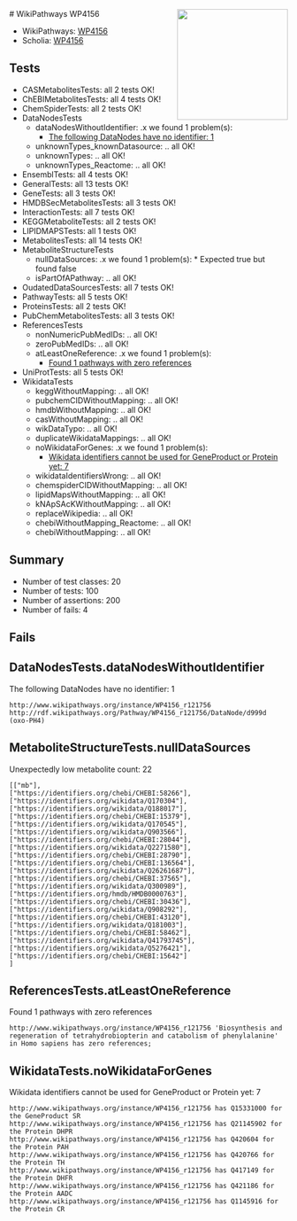 <img style="float: right; width: 200px" src="https://upload.wikimedia.org/wikipedia/commons/thumb/8/83/Wplogo_with_text_500.png/640px-Wplogo_with_text_500.png" />
# WikiPathways WP4156

* WikiPathways: [WP4156](https://identifiers.org/wikipathways:WP4156)
* Scholia: [WP4156](https://scholia.toolforge.org/wikipathways/WP4156)
## Tests
* CASMetabolitesTests: all 2 tests OK!
* ChEBIMetabolitesTests: all 4 tests OK!
* ChemSpiderTests: all 2 tests OK!
* DataNodesTests
    * dataNodesWithoutIdentifier: .x we found 1 problem(s):
        * [The following DataNodes have no identifier: 1](#d2d32fa0)
    * unknownTypes_knownDatasource: .. all OK!
    * unknownTypes: .. all OK!
    * unknownTypes_Reactome: .. all OK!
* EnsemblTests: all 4 tests OK!
* GeneralTests: all 13 tests OK!
* GeneTests: all 3 tests OK!
* HMDBSecMetabolitesTests: all 3 tests OK!
* InteractionTests: all 7 tests OK!
* KEGGMetaboliteTests: all 2 tests OK!
* LIPIDMAPSTests: all 1 tests OK!
* MetabolitesTests: all 14 tests OK!
* MetaboliteStructureTests
    * nullDataSources: .x we found 1 problem(s):
            * Expected true but found false
    * isPartOfAPathway: .. all OK!
* OudatedDataSourcesTests: all 7 tests OK!
* PathwayTests: all 5 tests OK!
* ProteinsTests: all 2 tests OK!
* PubChemMetabolitesTests: all 3 tests OK!
* ReferencesTests
    * nonNumericPubMedIDs: .. all OK!
    * zeroPubMedIDs: .. all OK!
    * atLeastOneReference: .x we found 1 problem(s):
        * [Found 1 pathways with zero references](#35eb778e)
* UniProtTests: all 5 tests OK!
* WikidataTests
    * keggWithoutMapping: .. all OK!
    * pubchemCIDWithoutMapping: .. all OK!
    * hmdbWithoutMapping: .. all OK!
    * casWithoutMapping: .. all OK!
    * wikDataTypo: .. all OK!
    * duplicateWikidataMappings: .. all OK!
    * noWikidataForGenes: .x we found 1 problem(s):
        * [Wikidata identifiers cannot be used for GeneProduct or Protein yet: 7](#30bb9a08)
    * wikidataIdentifiersWrong: .. all OK!
    * chemspiderCIDWithoutMapping: .. all OK!
    * lipidMapsWithoutMapping: .. all OK!
    * kNApSAcKWithoutMapping: .. all OK!
    * replaceWikipedia: .. all OK!
    * chebiWithoutMapping_Reactome: .. all OK!
    * chebiWithoutMapping: .. all OK!


## Summary

* Number of test classes: 20
* Number of tests: 100
* Number of assertions: 200
* Number of fails: 4

## Fails

<a name="d2d32fa0" />

## DataNodesTests.dataNodesWithoutIdentifier

The following DataNodes have no identifier: 1
```
http://www.wikipathways.org/instance/WP4156_r121756 http://rdf.wikipathways.org/Pathway/WP4156_r121756/DataNode/d999d (oxo-PH4)
```

<a name="919041aa" />

## MetaboliteStructureTests.nullDataSources

Unexpectedly low metabolite count: 22
```
[["mb"],
["https://identifiers.org/chebi/CHEBI:58266"],
["https://identifiers.org/wikidata/Q170304"],
["https://identifiers.org/wikidata/Q188017"],
["https://identifiers.org/chebi/CHEBI:15379"],
["https://identifiers.org/wikidata/Q170545"],
["https://identifiers.org/wikidata/Q903566"],
["https://identifiers.org/chebi/CHEBI:28044"],
["https://identifiers.org/wikidata/Q2271580"],
["https://identifiers.org/chebi/CHEBI:28790"],
["https://identifiers.org/chebi/CHEBI:136564"],
["https://identifiers.org/wikidata/Q26261687"],
["https://identifiers.org/chebi/CHEBI:37565"],
["https://identifiers.org/wikidata/Q300989"],
["https://identifiers.org/hmdb/HMDB0000763"],
["https://identifiers.org/chebi/CHEBI:30436"],
["https://identifiers.org/wikidata/Q908292"],
["https://identifiers.org/chebi/CHEBI:43120"],
["https://identifiers.org/wikidata/Q181003"],
["https://identifiers.org/chebi/CHEBI:58462"],
["https://identifiers.org/wikidata/Q41793745"],
["https://identifiers.org/wikidata/Q5276421"],
["https://identifiers.org/chebi/CHEBI:15642"]
]
```

<a name="35eb778e" />

## ReferencesTests.atLeastOneReference

Found 1 pathways with zero references
```
http://www.wikipathways.org/instance/WP4156_r121756 'Biosynthesis and regeneration of tetrahydrobiopterin and catabolism of phenylalanine' in Homo sapiens has zero references; 
```

<a name="30bb9a08" />

## WikidataTests.noWikidataForGenes

Wikidata identifiers cannot be used for GeneProduct or Protein yet: 7
```
http://www.wikipathways.org/instance/WP4156_r121756 has Q15331000 for the GeneProduct SR
http://www.wikipathways.org/instance/WP4156_r121756 has Q21145902 for the Protein DHPR
http://www.wikipathways.org/instance/WP4156_r121756 has Q420604 for the Protein PAH
http://www.wikipathways.org/instance/WP4156_r121756 has Q420766 for the Protein TH
http://www.wikipathways.org/instance/WP4156_r121756 has Q417149 for the Protein DHFR
http://www.wikipathways.org/instance/WP4156_r121756 has Q421186 for the Protein AADC
http://www.wikipathways.org/instance/WP4156_r121756 has Q1145916 for the Protein CR
```


